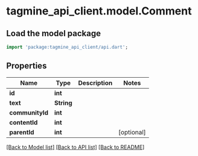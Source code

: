 # tagmine_api_client.model.Comment

## Load the model package
```dart
import 'package:tagmine_api_client/api.dart';
```

## Properties
Name | Type | Description | Notes
------------ | ------------- | ------------- | -------------
**id** | **int** |  | 
**text** | **String** |  | 
**communityId** | **int** |  | 
**contentId** | **int** |  | 
**parentId** | **int** |  | [optional] 

[[Back to Model list]](../README.md#documentation-for-models) [[Back to API list]](../README.md#documentation-for-api-endpoints) [[Back to README]](../README.md)


